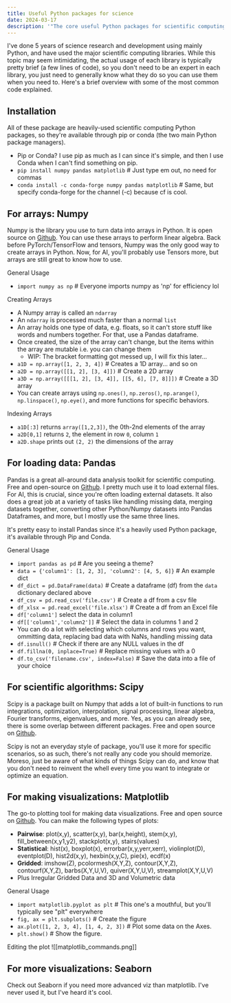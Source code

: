 ```yaml
---
title: Useful Python packages for science
date: 2024-03-17
description: '"The core useful Python packages for scientific computing are Numpy to make arrays, Scipy for math equations, Pandas for data manipulation, and Matplotlib for visualizations. I go over briefly the basic usage of each."'
---
```

I've done 5 years of science research and development using mainly Python, and have used the major scientific computing libraries. While this topic may seem intimidating, the actual usage of each library is typically pretty brief (a few lines of code), so you don't need to be an expert in each library, you just need to generally know what they do so you can use them when you need to. Here's a brief overview with some of the most common code explained.

## Installation
All of these package are heavily-used scientific computing Python packages, so they're available through pip or conda (the two main Python package managers).
- Pip or Conda? I use pip as much as I can since it's simple, and then I use Conda when I can't find something on pip.
- `pip install numpy pandas matplotlib` # Just type em out, no need for commas
- `conda install -c conda-forge numpy pandas matplotlib` # Same, but specify conda-forge for the channel (-c) because cf is cool.

## For arrays: Numpy
Numpy is the library you use to turn data into arrays in Python. It is open source on [Github](https://github.com/pandas-dev/pandas). You can use these arrays to perform linear algebra. Back before PyTorch/TensorFlow and tensors, Numpy was the only good way to create arrays in Python. Now, for AI, you'll probably use Tensors more, but arrays are still great to know how to use.

General Usage
- `import numpy as np` # Everyone imports numpy as 'np' for efficiency lol

Creating Arrays
- A Numpy array is called an `ndarray`
- An `ndarray` is processed much faster than a normal `list`
- An array holds one type of data, e.g. floats, so it can't store stuff like words and numbers together. For that, use a Pandas dataframe.
- Once created, the size of the array can't change, but the items within the array are mutable i.e. you can change them
  - WIP: The bracket formatting got messed up, I will fix this later...
- `a1D = np.array([1, 2, 3, 4])` # Creates a 1D array... and so on
- `a2D = np.array([[1, 2], [3, 4]])` # Create a 2D array
- `a3D = np.array([[[1, 2], [3, 4]], [[5, 6], [7, 8]]])` # Create a 3D array
- You can create arrays using `np.ones()`, `np.zeros()`, `np.arange()`, `np.linspace()`, `np.eye()`, and more functions for specific behaviors.

Indexing Arrays
- `a1D[:3]` returns `array([1,2,3])`, the 0th-2nd elements of the array
- `a2D[0,1]` returns `2`, the element in row `0`, column `1` 
- `a2D.shape` prints out `(2, 2)` the dimensions of the array

## For loading data: Pandas
Pandas is a great all-around data analysis toolkit for scientific computing. Free and open-source on [Github](https://github.com/pandas-dev/pandas). I pretty much use it to load external files. For AI, this is crucial, since you're often loading external datasets. It also does a great job at a variety of tasks like handling missing data, merging datasets together, converting other Python/Numpy datasets into Pandas Dataframes, and more, but I mostly use the same three lines.

It's pretty easy to install Pandas since it's a heavily used Python package, it's available through Pip and Conda.

General Usage
- `import pandas as pd` # Are you seeing a theme?
- `data = {'column1': [1, 2, 3], 'column2': [4, 5, 6]}` # An example dict
- `df_dict = pd.DataFrame(data)` # Create a dataframe (df) from the `data` dictionary declared above
- `df_csv = pd.read_csv('file.csv')` # Create a df from a csv file
- `df_xlsx = pd.read_excel('file.xlsx')` # Create a df from an Excel file
- `df['column1']` select the data in column1
- `df[['column1','column2']]` # Select the data in columns 1 and 2
- You can do a lot with selecting which columns and rows you want, ommitting data, replacing bad data with NaNs, handling missing data
- `df.isnull()` # Check if there are any NULL values in the df
- `df.fillna(0, inplace=True)` # Replace missing values with a 0
- `df.to_csv('filename.csv', index=False)` # Save the data into a file of your choice

## For scientific algorithms: Scipy
Scipy is a package built on Numpy that adds a lot of built-in functions to run integrations, optimization, interpolation, signal processing, linear algebra, Fourier transforms, eigenvalues, and more. Yes, as you can already see, there is some overlap between different packages. Free and open source on [Github](https://github.com/scipy/scipy).

Scipy is not an everyday style of package, you'll use it more for specific scenarios, so as such, there's not really any code you should memorize. Moreso, just be aware of what kinds of things Scipy can do, and know that you don't need to reinvent the whell every time you want to integrate or optimize an equation.

## For making visualizations: Matplotlib
The go-to plotting tool for making data visualizations. Free and open source on [Github](https://github.com/matplotlib/matplotlib). You can make the following types of plots:
- **Pairwise**: plot(x,y), scatter(x,y), bar(x,height), stem(x,y), fill_between(x,y1,y2), stackplot(x,y), stairs(values)
- **Statistical**: hist(x), boxplot(x), errorbar(x,y,yerr,xerr), violinplot(D), eventplot(D), hist2d(x,y), hexbin(x,y,C), pie(x), ecdf(x)
- **Gridded**: imshow(Z), pcolormesh(X,Y,Z), contour(X,Y,Z), contourf(X,Y,Z), barbs(X,Y,U,V), quiver(X,Y,U,V), streamplot(X,Y,U,V)
- Plus Irregular Gridded Data and 3D and Volumetric data

General Usage
- `import matplotlib.pyplot as plt` # This one's a mouthful, but you'll typically see "plt" everywhere
- `fig, ax = plt.subplots()` # Create the figure
- `ax.plot([1, 2, 3, 4], [1, 4, 2, 3])` # Plot some data on the Axes.
- `plt.show()` # Show the figure.

Editing the plot
![[matplotlib_commands.png]]

## For more visualizations: Seaborn
Check out Seaborn if you need more advanced viz than matplotlib. I've never used it, but I've heard it's cool.

